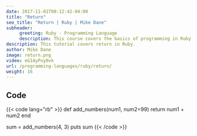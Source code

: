 ```yaml
---
date: 2017-11-01T00:12:42-04:00
title: "Return"
seo_title: "Return | Ruby | Mike Dane"
subheader:
     greeting: Ruby - Programming Language
     description: This course covers the basics of programming in Ruby. Work your way through the videos and we'll teach you everything you need to know to start your programming journey!
description: This tutorial covers return in Ruby.
author: Mike Dane
image: return.png
video: eG14yPuy0vk
url: /programming-languages/ruby/return/
weight: 16
---
```


## Code

{{< code lang="rb" >}}
def add_numbers(num1, num2=99)
     return num1 + num2
end

sum = add_numbers(4, 3)
puts sum
{{< /code >}}